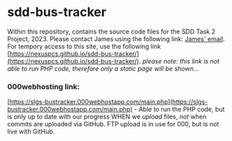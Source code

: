 # sdd-bus-tracker

Within this repository, contains the source code files for the SDD Task 2 Project, 2023. Please contact James using the following link: [James' email](mailto:jamesac2024@student.stlukes.nsw.edu.au).
For tempory access to this site, use the following link [https://nexuspcs.github.io/sdd-bus-tracker/](https://nexuspcs.github.io/sdd-bus-tracker/). *please note: this link is not able to run PHP code, therefore only a static page will be shown...*

### 000webhosting link:
[https://slgs-bustracker.000webhostapp.com/main.php](https://slgs-bustracker.000webhostapp.com/main.php) - Able to run the PHP code, but is only up to date with our progress WHEN we *upload* files, *not* when commits are uploaded via GitHub. FTP upload is in use for 000, but is not live with GitHub. 
